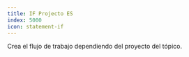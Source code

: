 ```yaml
---
title: IF Projecto ES
index: 5000
icon: statement-if
---
```


Crea el flujo de trabajo dependiendo del proyecto del tópico.
